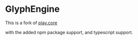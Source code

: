 # GlyphEngine

This is a fork of [play.core](https://github.com/ertdfgcvb/play.core)

with the added npm package support, and typescript support.
